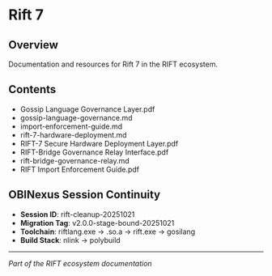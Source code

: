 # Rift 7

## Overview
Documentation and resources for Rift 7 in the RIFT ecosystem.

## Contents
- Gossip Language Governance Layer.pdf
- gossip-language-governance.md
- import-enforcement-guide.md
- rift-7-hardware-deployment.md
- RIFT-7 Secure Hardware Deployment Layer.pdf
- RIFT-Bridge Governance Relay Interface.pdf
- rift-bridge-governance-relay.md
- RIFT Import Enforcement Guide.pdf

## OBINexus Session Continuity
- **Session ID**: rift-cleanup-20251021
- **Migration Tag**: v2.0.0-stage-bound-20251021
- **Toolchain**: riftlang.exe → .so.a → rift.exe → gosilang
- **Build Stack**: nlink → polybuild

---
*Part of the RIFT ecosystem documentation*
